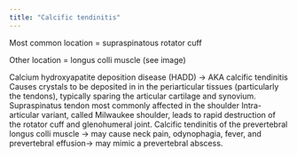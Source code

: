 ```yaml
---
title: "Calcific tendinitis"
---
```

Most common location = supraspinatous rotator cuff 

Other location = longus colli muscle (see image)

Calcium hydroxyapatite deposition disease (HADD) &#8594; AKA calcific tendinitis
Causes crystals to be deposited in in the periarticular tissues (particularly the tendons), typically sparing the articular cartilage and synovium.
Supraspinatus tendon most commonly affected in the shoulder
Intra-articular variant, called Milwaukee shoulder, leads to rapid destruction of the rotator cuff and glenohumeral joint.
Calcific tendinitis of the prevertebral longus colli muscle &#8594; may cause neck pain, odynophagia, fever, and prevertebral effusion&#8594; may mimic a prevertebral abscess.

